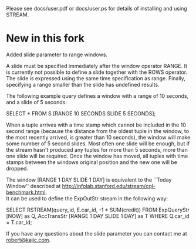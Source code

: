 Please see docs/user.pdf or docs/user.ps for details of installing and
using STREAM.

# New in this fork

Added slide parameter to range windows. 

A slide must be specified immediately after the window operator
RANGE. It is currently not possible to define a slide together
with the ROWS operator. The slide is expressed using the same
time specification as range.
Finally, specifying a range smaller than the slide has undefined
results.

The following example query defines a window with a range of 10
seconds, and a slide of 5 seconds:

SELECT * 
FROM S [RANGE 10 SECONDS SLIDE 5 SECONDS];

When a tuple arrives with a time stamp which cannot be included in
the 10 second range (because the distance from the oldest tuple in
the window, to the most recently arrived, is greater than 10
seconds), the window will make some number of 5 second
slides. Most often one slide will be enough, but if the stream
hasn't produced any tuples for more than 5 seconds, more than one
slide will be required. Once the window has moved, all tuples with
time stamps between the windows original position and the new one
will be dropped.


The window [RANGE 1 DAY SLIDE 1 DAY] is equivalent to the ``Today
Window'' described at http://infolab.stanford.edu/stream/cql-benchmark.html.  
It can be used to define the ExpOutStr stream in the following
way:

SELECT RSTREAM(query_id, E.car_id, -1 * SUM(credit)) 
FROM ExpQueryStr [NOW] as Q, AccTransStr [RANGE 1 DAY SLIDE 1 DAY] as T 
WHERE Q.car_id = T.car_id;


If you have any questions about the slide parameter you can contact 
me at robert@kajic.com.
